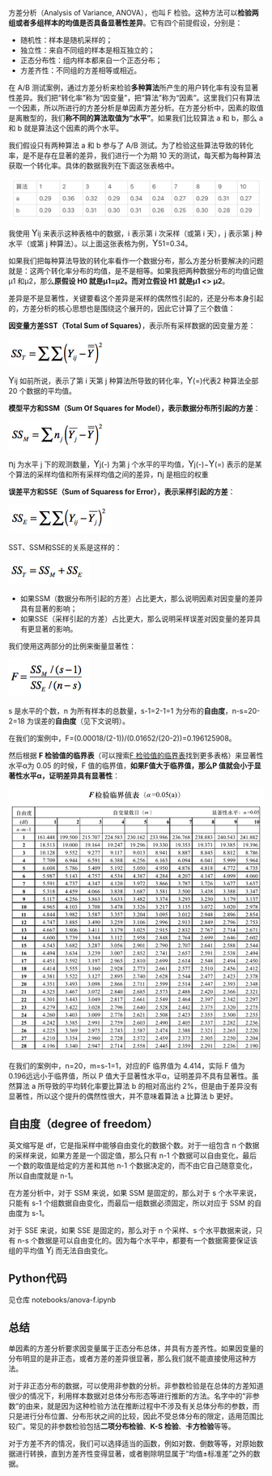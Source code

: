 方差分析（Analysis of Variance, ANOVA），也叫 F 检验。这种方法可以**检验两组或者多组样本的均值是否具备显著性差异**。它有四个前提假设，分别是：

* 随机性：样本是随机采样的；
* 独立性：来自不同组的样本是相互独立的；
* 正态分布性：组内样本都来自一个正态分布；
* 方差齐性：不同组的方差相等或相近。

在 A/B 测试案例，通过方差分析来检验**多种算法**所产生的用户转化率有没有显著性差异。我们把“转化率”称为“因变量”，把“算法”称为“因素”。这里我们只有算法一个因素，所以所进行的方差分析是单因素方差分析。在方差分析中，因素的取值是离散型的，我们**称不同的算法取值为“水平”**。如果我们比较算法 a 和 b，那么 a 和 b 就是算法这个因素的两个水平。

我们假设只有两种算法 a 和 b 参与了 A/B 测试。为了检验这些算法导致的转化率，是不是存在显著的差异，我们进行一个为期 10 天的测试，每天都为每种算法获取一个转化率。具体的数据我列在下面这张表格中。

![](anova/table.webp)

我使用 <big>Y</big>ij 来表示这种表格中的数据，i 表示第 i 次采样（或第 i 天），j 表示第 j 种水平（或第 j 种算法）。以上面这张表格为例，<big>Y</big>51=0.34。

如果我们把每种算法导致的转化率看作一个数据分布，那么方差分析要解决的问题就是：这两个转化率分布的均值，是不是相等。如果我把两种数据分布的均值记做μ1 和μ2，那么**原假设 H0 就是μ1=μ2。而对立假设 H1 就是μ1 <> μ2**。

差异是不是显著性，关键要看这个差异是采样的偶然性引起的，还是分布本身引起的，方差分析的核心思想也是围绕这个展开的，因此它计算了三个数值：

**因变量方差SST（Total Sum of Squares）**，表示所有采样数据的因变量方差：

![](anova/f-sst.webp)

<big>Y</big>ij 如前所说，表示了第 i 天第 j 种算法所导致的转化率，<big>Y</big>(=)代表2 种算法全部 20 个数据的平均值。

**模型平方和SSM（Sum Of Squares for Model），表示数据分布所引起的方差**：

![](anova/f-ssm.webp)

<big>n</big>j 为水平 j 下的观测数量，<big>Y</big>j(-) 为第 j 个水平的平均值，<big>Y</big>j(-)−<big>Y</big>(=) 表示的是某个算法的采样均值和所有采样均值之间的差异，<big>n</big>j 是相应的权重

**误差平方和SSE（Sum of Squaress for Error），表示采样引起的方差**：

![](anova/f-sse.webp)

SST、SSM和SSE的关系是这样的：

![](anova/f-sst-2.webp)

* 如果SSM（数据分布所引起的方差）占比更大，那么说明因素对因变量的差异具有显著的影响；
* 如果SSE（采样引起的方差）占比更大，那么说明采样误差对因变量的差异具有更显著的影响。

我们使用这两部分的比例来衡量显著性：

![](anova/f-score.webp)

s 是水平的个数，n 为所有样本的总数量，s-1=2-1=1 为分布的**自由度**，n-s=20-2=18 为误差的**自由度**（见下文说明）。

在我们的案例中，F=(0.00018/(2-1))/(0.01652/(20-2))=0.196125908。

然后根据 **F 检验值的临界表**（可以搜索[F 检验值的临界表](https://www.google.com/search?q=F+%E6%A3%80%E9%AA%8C%E5%80%BC%E7%9A%84%E4%B8%B4%E7%95%8C%E8%A1%A8)找到更多表格）来显著性水平α为 0.05 的时候，F 值的临界值，**如果F值大于临界值，那么P 值就会小于显著性水平α，证明差异具有显著性**：

![](anova/f-table.webp)

在我们的案例中，n=20，m=s-1=1，对应的F 临界值为 4.414，实际 F 值为 0.196远远小于临界值，所以 P 值大于显著性水平α，证明差异不具有显著性。虽然算法 a 所导致的平均转化率要比算法 b 的相对高出约 2%，但是由于差异没有显著性，所以这个提升的偶然性很大，并不意味着算法 a 比算法 b 更好。

## 自由度（degree of freedom）

英文缩写是 df，它是指采样中能够自由变化的数据个数。对于一组包含 n 个数据的采样来说，如果方差是一个固定值，那么只有 n-1 个数据可以自由变化，最后一个数的取值是给定的方差和其他 n-1 个数据决定的，而不由它自己随意变化，所以自由度就是 n-1。

在方差分析中，对于 SSM 来说，如果 SSM 是固定的，那么对于 s 个水平来说，只能有 s-1 个组数据自由变化，而最后一组数据必须固定，所以对应于 SSM 的自由度为 s-1。

对于 SSE 来说，如果 SSE 是固定的，那么对于 n 个采样、s 个水平数据来说，只有 n-s 个数据是可以自由变化的。因为每个水平中，都要有一个数据需要保证该组的平均值 <big>Y</big>j 而无法自由变化。

## Python代码

见仓库 notebooks/anova-f.ipynb

## 总结

单因素的方差分析要求因变量属于正态分布总体，并具有方差齐性。如果因变量的分布明显的是非正态，或者方差的差异很显著，那么我们就不能直接使用这种方法。

对于非正态分布的数据，可以使用非参数的分析。非参数检验是在总体的方差知道很少的情况下，利用样本数据对总体分布形态等进行推断的方法。名字中的“非参数”的由来，就是因为这种检验方法在推断过程中不涉及有关总体分布的参数，而只是进行分布位置、分布形状之间的比较，因此不受总体分布的限定，适用范围比较广。常见的非参数检验包括**二项分布检验**、**K-S 检验**、**卡方检验**等等。

对于方差不齐的情况，我们可以选择适当的函数，例如对数、倒数等等，对原始数据进行转换，直到方差齐性变得显著，或者剔除明显属于“均值±标准差”之外的数据。

